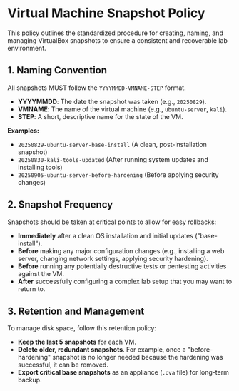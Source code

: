 # Virtual Machine Snapshot Policy

This policy outlines the standardized procedure for creating, naming, and managing VirtualBox snapshots to ensure a consistent and recoverable lab environment.

## 1. Naming Convention

All snapshots MUST follow the `YYYYMMDD-VMNAME-STEP` format.

- **YYYYMMDD**: The date the snapshot was taken (e.g., `20250829`).
- **VMNAME**: The name of the virtual machine (e.g., `ubuntu-server`, `kali`).
- **STEP**: A short, descriptive name for the state of the VM.

**Examples:**
- `20250829-ubuntu-server-base-install` (A clean, post-installation snapshot)
- `20250830-kali-tools-updated` (After running system updates and installing tools)
- `20250905-ubuntu-server-before-hardening` (Before applying security changes)

## 2. Snapshot Frequency

Snapshots should be taken at critical points to allow for easy rollbacks:

- **Immediately** after a clean OS installation and initial updates ("base-install").
- **Before** making any major configuration changes (e.g., installing a web server, changing network settings, applying security hardening).
- **Before** running any potentially destructive tests or pentesting activities against the VM.
- **After** successfully configuring a complex lab setup that you may want to return to.

## 3. Retention and Management

To manage disk space, follow this retention policy:

- **Keep the last 5 snapshots** for each VM.
- **Delete older, redundant snapshots**. For example, once a "before-hardening" snapshot is no longer needed because the hardening was successful, it can be removed.
- **Export critical base snapshots** as an appliance (`.ova` file) for long-term backup.
